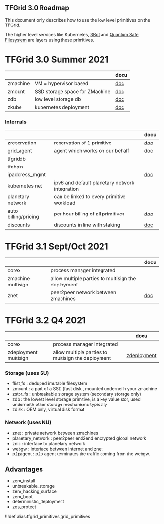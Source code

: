 ## TFGrid 3.0 Roadmap

This document only describes how to use the low level primitives on the TFGrid.

The higher level services like Kubernetes, [3Bot](3bot) and [Quantum Safe Filesystem](quantumsafestorage:qsfs) are layers using these primitives.


# TFGrid 3.0 Summer 2021

|          |                                | docu                |
| -------- | ------------------------------ | ------------------- |
| zmachine | VM = hypervisor based          | [doc](api_zmachine) |
| zmount   | SSD storage space for ZMachine | [doc](api_zmount)   |
| zdb      | low level storage db           | [doc](api_zdb)      |
| zkube    | kubernetes deployment          | [doc](api_zkube)    |

### Internals

|                      |                                                | docu                                     |
| -------------------- | ---------------------------------------------- | ---------------------------------------- |
| zreservation         | reservation of 1 primitive                     | [doc](api_zreservation)                  |
| grid_agent           | agent which works on our behalf                | [doc](agent_specs)                       |
| tfgriddb             |                                                |                                          |
| tfchain              |                                                |                                          |
| ipaddress_mgmt       |                                                | [doc](ipaddress_mgmt)                    |
| kubernetes net       | ipv6 and default planetary network integration |                                          |
| planetary network    | can be linked to every primitive workload      |                                          |
| auto billing/pricing | per hour billing of all primitives             | [doc](threefold:grid_pricing)            |
| discounts            | discounts in line with staking                 | [doc](threefold:staking_discount_levels) |

# TFGrid 3.1 Sept/Oct 2021

|                    |                                                    | docu            |
| ------------------ | -------------------------------------------------- | --------------- |
| corex              | process manager integrated                         |                 |
| zmachine multisign | allow multiple parties to multisign the deployment |                 |
| znet               | peer2peer network between zmachines                | [doc](api_znet) |

# TFGrid 3.2 Q4 2021

|                       |                                                    | docu                           |
| --------------------- | -------------------------------------------------- | ------------------------------ |
| corex                 | process manager integrated                         |                                |
| zdeployment multisign | allow multiple parties to multisign the deployment | [zdeployment](api_zdeployment) |


### Storage (uses SU)

- flist_fs : deduped imutable filesystem
- zmount : a part of a SSD (fast disk), mounted underneith your zmachine
- zstor_fs : unbreakable storage system (secondary storage only)
- zdb : the lowest level storage primitive, is a key value stor, used underneith other storage mechanisms typically
- zdisk : OEM only, virtual disk format

### Network (uses NU)

- znet : private network between zmachines
- planetary_network : peer2peer end2end encrypted global network
- znic : interface to planetary network
- webgw : interface between internet and znet
- p2pagent : p2p agent terminates the traffic coming from the webgw.


## Advantages

- zero_install
- unbreakable_storage
- zero_hacking_surface
- zero_boot
- deterministic_deployment
- zos_protect


!!!def alias:tfgrid_primitives,grid_primitives